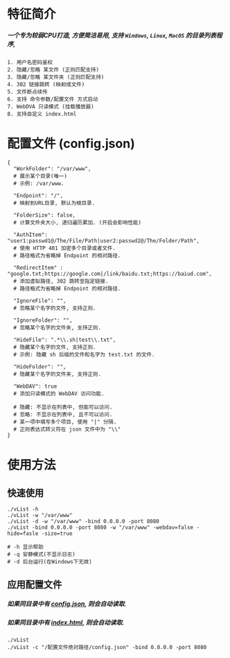 # 特征简介
##### 一个专为较弱CPU打造, 方便简洁易用, 支持 `Windows`, `Linux`, `MacOS` 的目录列表程序, 
```
1. 用户名密码鉴权
2. 隐藏/忽略 某文件 (正则匹配支持)
3. 隐藏/忽略 某文件夹 (正则匹配支持)
4. 302 链接跳转 (映射成文件)
5. 文件断点续传
6. 支持 命令参数/配置文件 方式启动
7. WebDVA 只读模式 (挂载播放器)
8. 支持自定义 index.html
```

# 配置文件 (config.json)
```
{
  "WorkFolder": "/var/www",
  # 展示某个目录(唯一)
  # 示例: /var/www.
  
  "Endpoint": "/",
  # 映射到URL目录, 默认为根目录.
  
  "FolderSize": false,
  # 计算文件夹大小, 递归遍历累加. (开启会影响性能)
  
  "AuthItem": "user1:passwd1@/The/File/Path|user2:passwd2@/The/Folder/Path",
  # 使用 HTTP 401 加密多个目录或者文件.
  # 路径格式为省略掉 Endpoint 的相对路径.
  
  "RedirectItem" : "google.txt;https://google.com|/link/baidu.txt;https://baiud.com",
  # 添加虚拟路径, 302 跳转至指定链接.
  # 路径格式为省略掉 Endpoint 的相对路径.
  
  "IgnoreFile": "",
  # 忽略某个名字的文件, 支持正则.
  
  "IgnoreFolder": "",
  # 忽略某个名字的文件夹, 支持正则.
  
  "HideFile": ".*\\.sh|test\\.txt",
  # 隐藏某个名字的文件, 支持正则. 
  # 示例: 隐藏 sh 后缀的文件和名字为 test.txt 的文件.
  
  "HideFolder": "",
  # 隐藏某个名字的文件夹, 支持正则.
  
  "WebDAV": true
  # 添加只读模式的 WebDAV 访问功能.
  
  # 隐藏: 不显示在列表中, 但能可以访问.
  # 忽略: 不显示在列表中, 且不可以访问.
  # 某一项中填写多个项目, 使用 "|" 分隔.
  # 正则表达式转义符在 json 文件中为 "\\"
}

```

# 使用方法

## 快速使用
```
./vList -h
./vList -w "/var/www"
./vList -d -w "/var/www" -bind 0.0.0.0 -port 8080
./vList -bind 0.0.0.0 -port 8080 -w "/var/www" -webdav=false -hide=fasle -size=true

# -h 显示帮助
# -q 安静模式(不显示日志)
# -d 后台运行(在Windows下无效)
```

## 应用配置文件
##### 如果同目录中有 [config.json](https://raw.githubusercontent.com/MoeClub/vList/master/config.json), 则会自动读取.
##### 如果同目录中有 [index.html](https://raw.githubusercontent.com/MoeClub/vList/master/index.html), 则会自动读取.
```
./vList
./vList -c "/配置文件绝对路径/config.json" -bind 0.0.0.0 -port 8080
```

